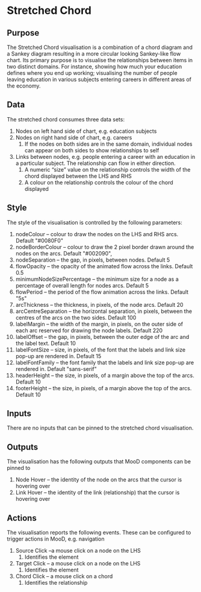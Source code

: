 # Stretched Chord

## Purpose
The Stretched Chord visualisation is a combination of a chord diagram and a Sankey diagram resulting in a more circular looking Sankey-like flow chart. Its primary purpose is to visualise the relationships between items in two distinct domains. For instance, showing how much your education defines where you end up working; visualising the number of people leaving education in various subjects entering careers in different areas of the economy.

## Data
The stretched chord consumes three data sets:

1.  Nodes on left hand side of chart, e.g. education subjects
1.  Nodes on right hand side of chart, e.g. careers
    1.  If the nodes on both sides are in the same domain, individual nodes can appear on both sides to show relationships to self
1.  Links between nodes, e.g. people entering a career with an education in a particular subject. The relationship can flow in either direction.
    1. A numeric “size” value on the relationship controls the width of the chord displayed between the LHS and RHS
    1. A colour on the relationship controls the colour of the chord displayed

## Style
The style of the visualisation is controlled by the following parameters:

1. nodeColour – colour to draw the nodes on the LHS and RHS arcs. Default "#0080F0"
1. nodeBorderColour – colour to draw the 2 pixel border drawn around the nodes on the arcs. Default "#002090",
1. nodeSeparation – the gap, in pixels, between nodes. Default 5
1. flowOpacity – the opacity of the animated flow across the links. Default 0.5
1. minimumNodeSizePercentage – the minimum size for a node as a percentage of overall length for nodes arcs. Default 5
1. flowPeriod – the period of the flow animation across the links. Default "5s"
1. arcThickness – the thickness, in pixels, of the node arcs. Default 20
1. arcCentreSeparation – the horizontal separation, in pixels, between the centres of the arcs on the two sides. Default 100
1. labelMargin – the width of the margin, in pixels, on the outer side of each arc reserved for drawing the node labels. Default  220
1. labelOffset – the gap, in pixels, between the outer edge of the arc and the label text. Default 10
1. labelFontSize – size, in pixels, of the font that the labels and link size pop-up are rendered in. Default 15
1. labelFontFamily – the font family that the labels and link size pop-up are rendered in. Default "sans-serif"
1. headerHeight – the size, in pixels, of a margin above the top of the arcs. Default 10
1. footerHeight – the size, in pixels, of a margin above the top of the arcs. Default 10

## Inputs
There are no inputs that can be pinned to the stretched chord visualisation.

## Outputs
The visualisation has the following outputs that MooD components can be pinned to

1. Node Hover – the identity of the node on the arcs that the cursor is hovering over
1. Link Hover – the identity of the link (relationship) that the cursor is hovering over

## Actions
The visualisation reports the following events. These can be configured to trigger actions in MooD, e.g. navigation

1. Source Click –a mouse click on a node on the LHS
   1. Identifies the element
1. Target Click – a mouse click on a node on the LHS
   1. Identifies the element
1. Chord Click – a mouse click on a chord
   1. Identifies the relationship